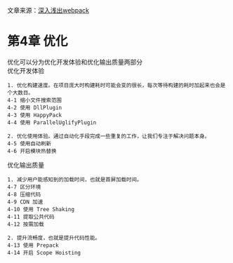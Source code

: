 文章来源：[深入浅出webpack](https://github.com/gwuhaolin/dive-into-webpack)

# 第4章 优化
优化可以分为优化开发体验和优化输出质量两部分  
优化开发体验

    1. 优化构建速度。在项目庞大时构建耗时可能会变的很长，每次等待构建的耗时加起来也会是个大数目。
    4-1 缩小文件搜索范围
    4-2 使用 DllPlugin
    4-3 使用 HappyPack
    4-4 使用 ParallelUglifyPlugin

    2. 优化使用体验。通过自动化手段完成一些重复的工作，让我们专注于解决问题本身。
    4-5 使用自动刷新
    4-6 开启模块热替换

优化输出质量

    1. 减少用户能感知到的加载时间，也就是首屏加载时间。
    4-7 区分环境
    4-8 压缩代码
    4-9 CDN 加速
    4-10 使用 Tree Shaking
    4-11 提取公共代码
    4-12 按需加载

    2. 提升流畅度，也就是提升代码性能。
    4-13 使用 Prepack
    4-14 开启 Scope Hoisting